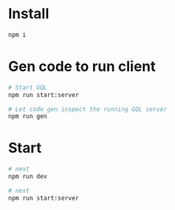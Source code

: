 # Install

```bash
npm i
```

# Gen code to run client

```bash
# Start GQL
npm run start:server

# Let code gen inspect the running GQL server
npm run gen

```

# Start

```bash
# next
npm run dev

# next
npm run start:server
```

